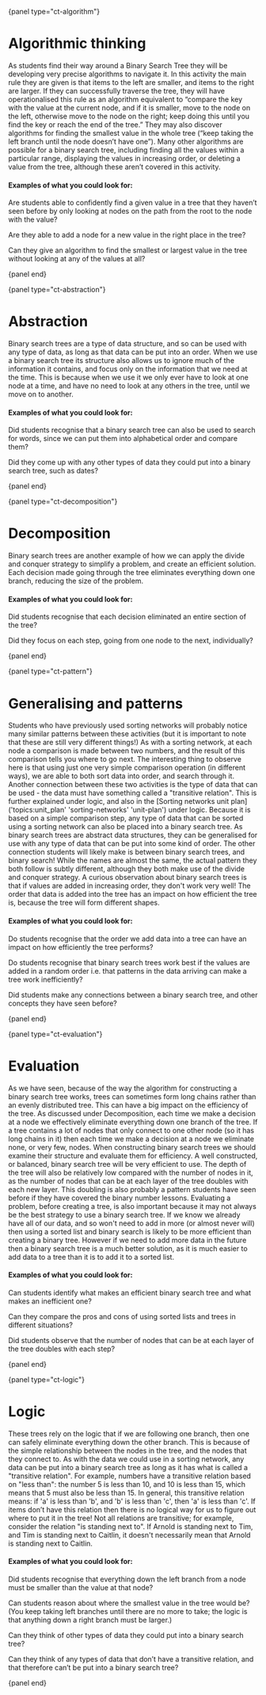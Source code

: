 {panel type="ct-algorithm"}

# Algorithmic thinking

As students find their way around a Binary Search Tree they will be developing very precise algorithms to navigate it.
In this activity the main rule they are given is that items to the left are smaller, and items to the right are larger.
If they can successfully traverse the tree, they will have operationalised this rule as an algorithm equivalent to “compare the key with the value at the current node, and if it is smaller, move to the node on the left, otherwise move to the node on the right; keep doing this until you find the key or reach the end of the tree.”
They may also discover algorithms for finding the smallest value in the whole tree (“keep taking the left branch until the node doesn’t have one”).
Many other algorithms are possible for a binary search tree, including finding all the values within a particular range, displaying the values in increasing order, or deleting a value from the tree, although these aren’t covered in this activity.

#### Examples of what you could look for:

Are students able to confidently find a given value in a tree that they haven’t seen before by only looking at nodes on the path from the root to the node with the value?

Are they able to add a node for a new value in the right place in the tree?

Can they give an algorithm to find the smallest or largest value in the tree without looking at any of the values at all?

{panel end}

{panel type="ct-abstraction"}

# Abstraction

Binary search trees are a type of data structure, and so can be used with any type of data, as long as that data can be put into an order.
When we use a binary search tree its structure also allows us to ignore much of the information it contains, and focus only on the information that we need at the time.
This is because when we use it we only ever have to look at one node at a time, and have no need to look at any others in the tree, until we move on to another.

#### Examples of what you could look for:

Did students recognise that a binary search tree can also be used to search for words, since we can put them into alphabetical order and compare them?

Did they come up with any other types of data they could put into a binary search tree, such as dates?

{panel end}

{panel type="ct-decomposition"}

# Decomposition

Binary search trees are another example of how we can apply the divide and conquer strategy to simplify a problem, and create an efficient solution.
Each decision made going through the tree eliminates everything down one branch, reducing the size of the problem.

#### Examples of what you could look for:

Did students recognise that each decision eliminated an entire section of the tree?

Did they focus on each step, going from one node to the next, individually?

{panel end}

{panel type="ct-pattern"}

# Generalising and patterns

Students who have previously used sorting networks will probably notice many similar patterns between these activities (but it is important to note that these are still very different things!)
As with a sorting network, at each node a comparison is made between two numbers, and the result of this comparison tells you where to go next.
The interesting thing to observe here is that using just one very simple comparison operation (in different ways), we are able to both sort data into order, and search through it.
Another connection between these two activities is the type of data that can be used - the data must have something called a "transitive relation".
This is further explained under logic, and also in the [Sorting networks unit plan]('topics:unit_plan' 'sorting-networks' 'unit-plan') under logic.
Because it is based on a simple comparison step, any type of data that can be sorted using a sorting network can also be placed into a binary search tree.
As binary search trees are abstract data structures, they can be generalised for use with any type of data that can be put into some kind of order.
The other connection students will likely make is between binary search trees, and binary search! While the names are almost the same, the actual pattern they both follow is subtly different, although they both make use of the divide and conquer strategy.
A curious observation about binary search trees is that if values are added in increasing order, they don't work very well! The order that data is added into the tree has an impact on how efficient the tree is, because the tree will form different shapes.

#### Examples of what you could look for:

Do students recognise that the order we add data into a tree can have an impact on how efficiently the tree performs?

Do students recognise that binary search trees work best if the values are added in a random order i.e. that patterns in the data arriving can make a tree work inefficiently?

Did students make any connections between a binary search tree, and other concepts they have seen before?

{panel end}

{panel type="ct-evaluation"}

# Evaluation

As we have seen, because of the way the algorithm for constructing a binary search tree works, trees can sometimes form long chains rather than an evenly distributed tree.
This can have a big impact on the efficiency of the tree.
As discussed under Decomposition, each time we make a decision at a node we effectively eliminate everything down one branch of the tree.
If a tree contains a lot of nodes that only connect to one other node (so it has long chains in it) then each time we make a decision at a node we eliminate none, or very few, nodes.
When constructing binary search trees we should examine their structure and evaluate them for efficiency.
A well constructed, or balanced, binary search tree will be very efficient to use.
The depth of the tree will also be relatively low compared with the number of nodes in it, as the number of nodes that can be at each layer of the tree doubles with each new layer.
This doubling is also probably a pattern students have seen before if they have covered the binary number lessons.
Evaluating a problem, before creating a tree, is also important because it may not always be the best strategy to use a binary search tree.
If we know we already have all of our data, and so won't need to add in more (or almost never will) then using a sorted list and binary search is likely to be more efficient than creating a binary tree.
However if we need to add more data in the future then a binary search tree is a much better solution, as it is much easier to add data to a tree than it is to add it to a sorted list.

#### Examples of what you could look for:

Can students identify what makes an efficient binary search tree and what makes an inefficient one?

Can they compare the pros and cons of using sorted lists and trees in different situations?

Did students observe that the number of nodes that can be at each layer of the tree doubles with each step?

{panel end}

{panel type="ct-logic"}

# Logic

These trees rely on the logic that if we are following one branch, then one can safely eliminate everything down the other branch.
This is because of the simple relationship between the nodes in the tree, and the nodes that they connect to.
As with the data we could use in a sorting network, any data can be put into a binary search tree as long as it has what is called a "transitive relation".
For example, numbers have a transitive relation based on "less than": the number 5 is less than 10, and 10 is less than 15, which means that 5 must also be less than 15.
In general, this transitive relation means: if 'a' is less than 'b', and 'b' is less than 'c', then 'a' is less than 'c'.
If items don’t have this relation then there is no logical way for us to figure out where to put it in the tree!
Not all relations are transitive; for example, consider the relation "is standing next to".
If Arnold is standing next to Tim, and Tim is standing next to Caitlin, it doesn't necessarily mean that Arnold is standing next to Caitlin.

#### Examples of what you could look for:

Did students recognise that everything down the left branch from a node must be smaller than the value at that node?

Can students reason about where the smallest value in the tree would be? (You keep taking left branches until there are no more to take; the logic is that anything down a right branch must be larger.)

Can they think of other types of data they could put into a binary search tree?

Can they think of any types of data that don’t have a transitive relation, and that therefore can’t be put into a binary search tree?

{panel end}
